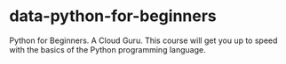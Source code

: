 # data-python-for-beginners
Python for Beginners. A Cloud Guru. This course will get you up to speed with the basics of the Python programming language.
